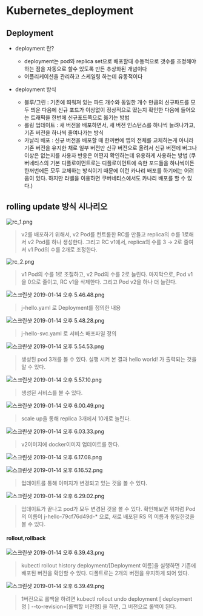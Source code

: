 # Kubernetes_deployment
## Deployment
	
  * deployment 란?
       * deployment는 pod와 replica set으로 배포할때 수동적으로 갯수를 조정해야하는 점을 자동으로 할수 있도록 만든 추상화된 개념이다 
       *  어플리케이션을 관리하고 스케일링 하는데 유동적이다

  * deployment 방식
   
       * 블루/그린  :  기존에 띄워져 있는 파드 개수와 동일한 개수 만큼의 신규파드를 모두 띄운 다음에 신규 포드가 이상없이 정상적으로 떴는지 확인한 다음에 들어오는 트래픽을 한번에 신규포드쪽으로 옮기는 방법 
       * 롤링 업데이트 : 새 버전을 배포하면서, 새 버전 인스턴스를 하나씩 늘려나가고, 기존 버전을 하나씩 줄여나가는 방식 
       * 카날리 배포 : 신규 버전을 배포할 때 한꺼번에 앱의 전체를 교체하는게 아니라 기존 버전을 유지한 채로 일부 버전만 신규 버전으로 올려서 신규 버전에 버그나 이상은 없는지를 사용자 반응은 어떤지 확인하는데 유용하게 사용하는 방법 (쿠버네티스의 기본 디플로이먼트로는 디플로이먼트에 속한 포드들을 하나씩이든 한꺼번에든 모두 교체하는 방식이기 때문에 이런 카나리 배포를 하기에는 어려움이 있다. 하지만 라벨을 이용하면 쿠버네티스에서도 카나리 배포를 할 수 있다.)

## rolling update 방식 시나리오 

![rc_1.png](https://s3-ap-northeast-1.amazonaws.com/torchpad-production/wikis/10853/Ta06HCTRazb7t1QDLzTg_rc_1.png)
> v2를 배포하기 위해서, v2 Pod를 컨트롤한 RC를 만들고 replica의 수를 1로해서 v2 Pod를 하나 생성한다. 그리고 RC v1에서, replica의 수를 3 → 2로 줄여서 v1 Pod의 수를 2개로 조정한다.

![rc_2.png](https://s3-ap-northeast-1.amazonaws.com/torchpad-production/wikis/10853/7w9TF8cTcKu2clMOJ1qB_rc_2.png)
> v1 Pod의 수를 1로 조절하고, v2 Pod의 수를 2로 늘린다. 마지막으로, Pod v1을 0으로 줄이고, RC v1을 삭제한다. 그리고 Pod v2을 하나 더 늘린다.



![스크린샷 2019-01-14 오후 5.46.48.png](https://s3-ap-northeast-1.amazonaws.com/torchpad-production/wikis/10853/kXcfwmJPTkyQZexIie6I_%E1%84%89%E1%85%B3%E1%84%8F%E1%85%B3%E1%84%85%E1%85%B5%E1%86%AB%E1%84%89%E1%85%A3%E1%86%BA%202019-01-14%20%E1%84%8B%E1%85%A9%E1%84%92%E1%85%AE%205.46.48.png)
> j-hello.yaml 로 Deployment를 정의한 내용

![스크린샷 2019-01-14 오후 5.48.28.png](https://s3-ap-northeast-1.amazonaws.com/torchpad-production/wikis/10853/dxNs6KPdSKyPvvNgtDmW_%E1%84%89%E1%85%B3%E1%84%8F%E1%85%B3%E1%84%85%E1%85%B5%E1%86%AB%E1%84%89%E1%85%A3%E1%86%BA%202019-01-14%20%E1%84%8B%E1%85%A9%E1%84%92%E1%85%AE%205.48.28.png)
> j-hello-svc.yaml 로 서비스 배포파일 정의

![스크린샷 2019-01-14 오후 5.54.53.png](https://s3-ap-northeast-1.amazonaws.com/torchpad-production/wikis/10853/JlUPiX6IS7ydM6XmrMjS_%E1%84%89%E1%85%B3%E1%84%8F%E1%85%B3%E1%84%85%E1%85%B5%E1%86%AB%E1%84%89%E1%85%A3%E1%86%BA%202019-01-14%20%E1%84%8B%E1%85%A9%E1%84%92%E1%85%AE%205.54.53.png)
> 생성된 pod 3개를 볼 수 있다. 실행 시켜 본 결과 hello world! 가 출력되는 것을 알 수 있다.

![스크린샷 2019-01-14 오후 5.57.10.png](https://s3-ap-northeast-1.amazonaws.com/torchpad-production/wikis/10853/QEMv5L3Tm6K9nw9QGHg6_%E1%84%89%E1%85%B3%E1%84%8F%E1%85%B3%E1%84%85%E1%85%B5%E1%86%AB%E1%84%89%E1%85%A3%E1%86%BA%202019-01-14%20%E1%84%8B%E1%85%A9%E1%84%92%E1%85%AE%205.57.10.png)
> 생성된 서비스를 볼 수 있다.

![스크린샷 2019-01-14 오후 6.00.49.png](https://s3-ap-northeast-1.amazonaws.com/torchpad-production/wikis/10853/RH8Qey5QRrmToovKbjfs_%E1%84%89%E1%85%B3%E1%84%8F%E1%85%B3%E1%84%85%E1%85%B5%E1%86%AB%E1%84%89%E1%85%A3%E1%86%BA%202019-01-14%20%E1%84%8B%E1%85%A9%E1%84%92%E1%85%AE%206.00.49.png)
> scale up을 통해 replica 3개에서 10개로 늘린다.

![스크린샷 2019-01-14 오후 6.03.33.png](https://s3-ap-northeast-1.amazonaws.com/torchpad-production/wikis/10853/5627PXtTTT2DY3ofeiaT_%E1%84%89%E1%85%B3%E1%84%8F%E1%85%B3%E1%84%85%E1%85%B5%E1%86%AB%E1%84%89%E1%85%A3%E1%86%BA%202019-01-14%20%E1%84%8B%E1%85%A9%E1%84%92%E1%85%AE%206.03.33.png)
> v2이미지에 docker이미지 업데이트를 한다.


![스크린샷 2019-01-14 오후 6.17.08.png](https://s3-ap-northeast-1.amazonaws.com/torchpad-production/wikis/10853/xEXykgcR0aSkVdCtECwA_%E1%84%89%E1%85%B3%E1%84%8F%E1%85%B3%E1%84%85%E1%85%B5%E1%86%AB%E1%84%89%E1%85%A3%E1%86%BA%202019-01-14%20%E1%84%8B%E1%85%A9%E1%84%92%E1%85%AE%206.17.08.png)

![스크린샷 2019-01-14 오후 6.16.52.png](https://s3-ap-northeast-1.amazonaws.com/torchpad-production/wikis/10853/WbctyOUPTJyEL9gPF817_%E1%84%89%E1%85%B3%E1%84%8F%E1%85%B3%E1%84%85%E1%85%B5%E1%86%AB%E1%84%89%E1%85%A3%E1%86%BA%202019-01-14%20%E1%84%8B%E1%85%A9%E1%84%92%E1%85%AE%206.16.52.png)
> 업데이트를 통해 이미지가 변경되고 있는 것을 볼 수 있다.

![스크린샷 2019-01-14 오후 6.29.02.png](https://s3-ap-northeast-1.amazonaws.com/torchpad-production/wikis/10853/PQXysNKTFGRHJmsAbEun_%E1%84%89%E1%85%B3%E1%84%8F%E1%85%B3%E1%84%85%E1%85%B5%E1%86%AB%E1%84%89%E1%85%A3%E1%86%BA%202019-01-14%20%E1%84%8B%E1%85%A9%E1%84%92%E1%85%AE%206.29.02.png)
> 업데이트가 끝나고 pod가 모두 변경된 것을 볼 수 있다. 확인해보면 위처럼 Pod의 이름이 j-hello-79cf76d49d-* 으로, 새로 배포된 RS 의 이름과 동일한것을 볼 수 있다.


#### rollout,rollback

![스크린샷 2019-01-14 오후 6.39.43.png](https://s3-ap-northeast-1.amazonaws.com/torchpad-production/wikis/10853/D1hjUs2LT9GMKEAASVVJ_%E1%84%89%E1%85%B3%E1%84%8F%E1%85%B3%E1%84%85%E1%85%B5%E1%86%AB%E1%84%89%E1%85%A3%E1%86%BA%202019-01-14%20%E1%84%8B%E1%85%A9%E1%84%92%E1%85%AE%206.39.43.png)
> kubectl rollout history deployment/[Deployment 이름]을 실행하면 기존에 배포된 버전을 확인할 수 있다. 디폴트로는 2개의 버전을 유지하게 되어 있다.

![스크린샷 2019-01-14 오후 6.39.49.png](https://s3-ap-northeast-1.amazonaws.com/torchpad-production/wikis/10853/R3nt3JP3RFmvJWrQvCWH_%E1%84%89%E1%85%B3%E1%84%8F%E1%85%B3%E1%84%85%E1%85%B5%E1%86%AB%E1%84%89%E1%85%A3%E1%86%BA%202019-01-14%20%E1%84%8B%E1%85%A9%E1%84%92%E1%85%AE%206.39.49.png)
> 1버전으로 롤백을 하려면 kubectl rollout undo deployment [ deployment 명 ] --to-revision=[롤백할 버전명] 을 하면, 그 버전으로 롤백이 된다.





